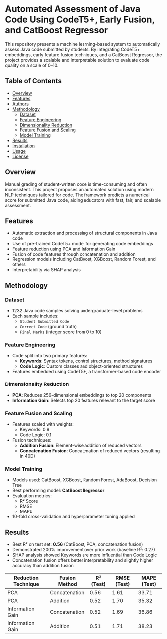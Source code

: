 # Automated Assessment of Java Code Using CodeT5+, Early Fusion, and CatBoost Regressor

This repository presents a machine learning-based system to automatically assess Java code submitted by students. By integrating CodeT5+ embeddings, early feature fusion techniques, and a CatBoost Regressor, the project provides a scalable and interpretable solution to evaluate code quality on a scale of 0–10.

## Table of Contents

- [Overview](#overview)
- [Features](#features)
- [Authors](#authors)
- [Methodology](#methodology)
  - [Dataset](#dataset)
  - [Feature Engineering](#feature-engineering)
  - [Dimensionality Reduction](#dimensionality-reduction)
  - [Feature Fusion and Scaling](#feature-fusion-and-scaling)
  - [Model Training](#model-training)
- [Results](#results)
- [Installation](#installation)
- [Usage](#usage)
- [License](#license)

## Overview

Manual grading of student-written code is time-consuming and often inconsistent. This project proposes an automated solution using modern NLP techniques tailored for code. The framework predicts a numerical score for submitted Java code, aiding educators with fast, fair, and scalable assessment.

## Features

- Automatic extraction and processing of structural components in Java code
- Use of pre-trained CodeT5+ model for generating code embeddings
- Feature reduction using PCA and Information Gain
- Fusion of code features through concatenation and addition
- Regression models including CatBoost, XGBoost, Random Forest, and others
- Interpretability via SHAP analysis

## Methodology

### Dataset

- 1232 Java code samples solving undergraduate-level problems
- Each sample includes:
  - `Student Submitted Code`
  - `Correct Code` (ground truth)
  - `Final Marks` (integer score from 0 to 10)

### Feature Engineering

- Code split into two primary features:
  - **Keywords**: Syntax tokens, control structures, method signatures
  - **Code Logic**: Custom classes and object-oriented structures
- Features embedded using CodeT5+, a transformer-based code encoder

### Dimensionality Reduction

- **PCA**: Reduces 256-dimensional embeddings to top 20 components
- **Information Gain**: Selects top 20 features relevant to the target score

### Feature Fusion and Scaling

- Features scaled with weights:
  - Keywords: 0.9
  - Code Logic: 0.1
- Fusion techniques:
  - **Addition Fusion**: Element-wise addition of reduced vectors
  - **Concatenation Fusion**: Concatenation of reduced vectors (resulting in 40D)

### Model Training

- Models used: CatBoost, XGBoost, Random Forest, AdaBoost, Decision Tree
- Best performing model: **CatBoost Regressor**
- Evaluation metrics:
  - R² Score
  - RMSE
  - MAPE
- 10-fold cross-validation and hyperparameter tuning applied

## Results

- Best R² on test set: **0.56** (CatBoost, PCA, concatenation fusion)
- Demonstrated 200% improvement over prior work (baseline R²: 0.27)
- SHAP analysis showed Keywords are more influential than Code Logic
- Concatenation fusion offers better interpretability and slightly higher accuracy than addition fusion

| Reduction Technique | Fusion Method    | R² (Test) | RMSE (Test) | MAPE (Test) |
|---------------------|------------------|-----------|-------------|-------------|
| PCA                 | Concatenation    | 0.56      | 1.61        | 33.71       |
| PCA                 | Addition         | 0.52      | 1.70        | 35.32       |
| Information Gain    | Concatenation    | 0.52      | 1.69        | 36.86       |
| Information Gain    | Addition         | 0.51      | 1.71        | 38.23       |

  
